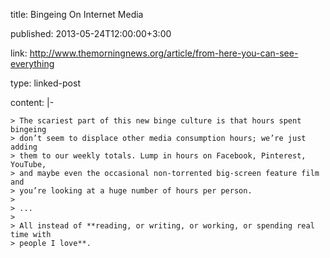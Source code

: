 title: Bingeing On Internet Media

published: 2013-05-24T12:00:00+3:00

link: http://www.themorningnews.org/article/from-here-you-can-see-everything

type: linked-post

content: |-

    > The scariest part of this new binge culture is that hours spent bingeing
    > don’t seem to displace other media consumption hours; we’re just adding
    > them to our weekly totals. Lump in hours on Facebook, Pinterest, YouTube,
    > and maybe even the occasional non-torrented big-screen feature film and
    > you’re looking at a huge number of hours per person.
    >
    > ...
    >
    > All instead of **reading, or writing, or working, or spending real time with
    > people I love**.
